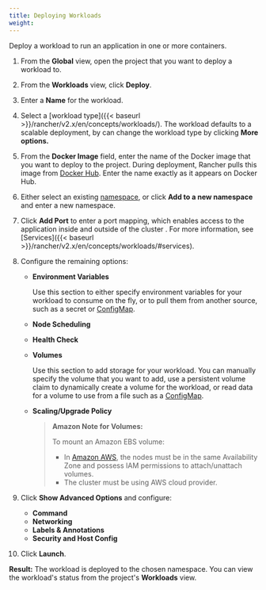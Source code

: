 ```yaml
---
title: Deploying Workloads
weight: 
---
```


Deploy a workload to run an application in one or more containers.

1. From the **Global** view, open the project that you want to deploy a workload to.

1. From the **Workloads** view, click **Deploy**.

1. Enter a **Name** for the workload.

1. Select a [workload type]({{< baseurl >}}/rancher/v2.x/en/concepts/workloads/). The workload defaults to a scalable deployment, by can change the workload type by clicking **More options.**

1. From the **Docker Image** field, enter the name of the Docker image that you want to deploy to the project. During deployment, Rancher pulls this image from [Docker Hub](https://hub.docker.com/explore/). Enter the name exactly as it appears on Docker Hub.

1. Either select an existing [namespace](https://kubernetes.io/docs/concepts/overview/working-with-objects/namespaces/), or click **Add to a new namespace** and enter a new namespace.

1. Click **Add Port** to enter a port mapping, which enables access to the application inside and outside of the cluster . For more information, see [Services]({{< baseurl >}}/rancher/v2.x/en/concepts/workloads/#services).

1. Configure the remaining options:

    - **Environment Variables**

        Use this section to either specify environment variables for your workload to consume on the fly, or to pull them from another source, such as a secret or [ConfigMap](../../projects/add-configmaps).

    - **Node Scheduling**
    - **Health Check** 
    - **Volumes**

        Use this section to add storage for your workload. You can manually specify the volume that you want to add, use a persistent volume claim to dynamically create a volume for the workload, or read data for a volume to use from a file such as a [ConfigMap](../../projects/add-configmaps).

    - **Scaling/Upgrade Policy**

        >**Amazon Note for Volumes:**
        >
        > To mount an Amazon EBS volume:
        >
        >- In [Amazon AWS](https://aws.amazon.com/), the nodes must be in the same Availability Zone and possess IAM permissions to attach/unattach volumes.
        >- The cluster must be using AWS cloud provider.


1. Click **Show Advanced Options** and configure:

    - **Command**
    - **Networking**
    - **Labels & Annotations**
    - **Security and Host Config**

1. Click **Launch**.

**Result:** The workload is deployed to the chosen namespace. You can view the workload's status from the project's **Workloads** view.